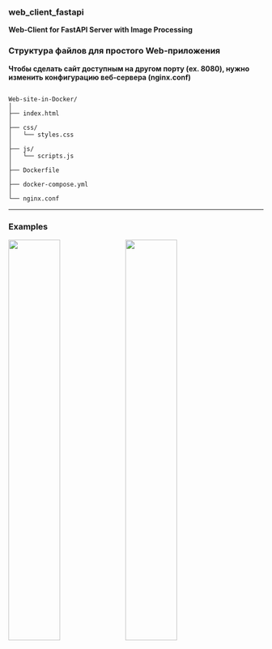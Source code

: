 ### web_client_fastapi
**Web-Client for FastAPI Server with Image Processing**


### Структура файлов для простого Web-приложения

**Чтобы сделать сайт доступным на другом порту (ex. 8080), нужно изменить конфигурацию веб-сервера (nginx.conf)**

<code>
Web-site-in-Docker/
│
├── index.html
│
├── css/
│   └── styles.css
│
├── js/
│   └── scripts.js
│
├── Dockerfile
│
├── docker-compose.yml
│
└── nginx.conf
</code>

---

### Examples

<p>
<img src="https://raw.githubusercontent.com/dnp34/web_client_fastapi/main/files/web1.jpg" width="45%">
<img src="https://raw.githubusercontent.com/dnp34/web_client_fastapi/main/files/web2.jpg" width="45%">
</p><br>
